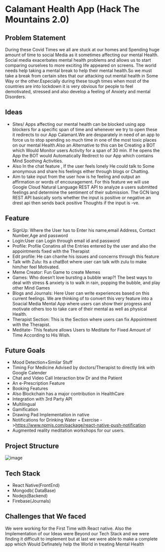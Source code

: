 # Calamant Health App (Hack The Mountains 2.0)

## Problem Statement
During these Covid Times we all are stuck at our homes and Spending huge amount of time to social Media as it sometimes affecting our mental Health. Social media exacerbates mental health problems and allows us to start comparing ourselves to more exciting life appeared on screens. The world needs help taking a mental break to help their mental health.So we must take a break from certain sites that our attacking out mental health in Some Way or the other.Especially during these tough times when most of the countries are into lockdown it is very obvious for people to feel demotivated, stressed and also develop a feeling of Anxiety and mental Disorders.

## Ideas
* Sites/ Apps affecting our mental health can be blocked using app blockers for a specific span of time and whenever we try to open these it redirects to our App Calamant.We are   desparately in need of an app to force us to stop spending so much time in one of the most toxic places on our mental Health.Also an Alternative to this can be Creating a BOT   which Would Monitor users Activity for a span of 30 min. If he opens the App the BOT would Automatically Redirect to our App which contains Mind Soothing Activities.
* Also In the chat feature , If the user feels lonely He could talk to Some anonymous and share his feelings either through blogs or Chatting.
* Aim to take input from the user how is he feeling and output an affirmation or words of encouragement. For this feature we will use Google Cloud Natural Language REST API to analyze a users submitted feelings and determine the sentiment of their submission. The GCN lang REST API basically sorts whether the input is positive or negative an drest api then sends back positive Thoughts if the input is -ve.


## Feature
* SignUp: Where the User has to Enter his name,email Address, Contact Number,Age and password
* Login:User can Login  through email id and password
* Profile: Profile Conatins all the Entries entered by the user and also the appointments fixed with the Therapist
* Edit profile: He can chanhe his issues and concerns through this feature
* Talk with Zulu: Its a chatBot where user can talk with zulu to make him/her feel Motivated.
* Meme Creator: Fun Game to create Memes
* Games: Who doesn’t love bursting a bubble wrap?! The best ways to deal with stress & anxiety is to walk in rain, popping the bubble, and play other Mind Games
* Blogs and Journals: Here User can write experiences based on this current feelings. We are thinking of to convert this very feature into a Soacial Media Mental App where users can show their progress and motivate others too to take care of their mental as well as physical Health.
* Therapist Section: This is the Section where users can fix Appointment with the Therapist. 
* Meditate- This feature allows Users to Meditate for Fixed Amount of Time According to His Wish.


## Future Goals
* Mood Detection+Similar Stuff
* Timing  For Medicine Advised by doctors/Therapist to directly link with Google Calender
* Chat and Video Call Interaction btw Dr and the Patient
* An e-Prescription Feature
* Booking Features
* Also Blockchain has a major contribution in HealthCare
* Integration with 3rd Party API
* Multilingual
* Gamification
* Drawing Pad Implementation in native
* Notifications for Drinking Water + Exercise ->https://www.npmjs.com/package/react-native-push-notification
* Augmented reality meditation workshops for our users.


## Project Structure
![image](https://drive.google.com/uc?export=view&id=14hfhT2kY6ON-lDT0btsH48_shXlJMoiP)


## Tech Stack
* React Native(FrontEnd)
* Mongodb( DataBase)
* Nodejs(Backend)
* Firebase(Journals)

## Challenges that We faced
We were working for the First Time with React native. Also the Implementation of our Ideas were Beyond our Tech Stack and we were finding it difficult to implement but at last we were able to make a complete  app which Would Definately help the World in treating Mental Health


 

